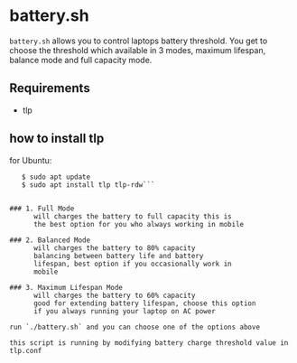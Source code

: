 # battery.sh

`battery.sh` allows you to control laptops battery threshold. You get to 
choose the threshold which available in 3 modes, maximum lifespan, balance 
mode and full capacity mode.

## Requirements
- tlp

## how to install tlp
for Ubuntu:
```$ sudo add-apt-repository ppa:linrunner/tlp
   $ sudo apt update
   $ sudo apt install tlp tlp-rdw```


### 1. Full Mode
      will charges the battery to full capacity this is
      the best option for you who always working in mobile

### 2. Balanced Mode
      will charges the battery to 80% capacity
      balancing between battery life and battery 
      lifespan, best option if you occasionally work in
      mobile

### 3. Maximum Lifespan Mode
      will charges the battery to 60% capacity
      good for extending battery lifespan, choose this option
      if you always running your laptop on AC power

run `./battery.sh` and you can choose one of the options above

this script is running by modifying battery charge threshold value in tlp.conf 

